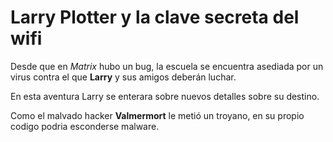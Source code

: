 # Larry Plotter y la clave secreta del wifi

Desde que en *Matrix* hubo un bug, la escuela se encuentra asediada por un virus contra el que **Larry** y sus amigos deberán luchar.

En esta aventura Larry se enterara sobre nuevos detalles sobre su destino.

Como el malvado hacker **Valmermort** le metió un troyano, en su propio codigo podria esconderse malware.